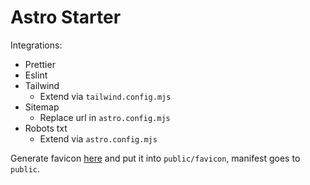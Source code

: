 # Astro Starter

Integrations:

- Prettier
- Eslint
- Tailwind
  - Extend via `tailwind.config.mjs`
- Sitemap
  - Replace url in `astro.config.mjs`
- Robots txt
  - Extend via `astro.config.mjs`

Generate favicon [here](https://realfavicongenerator.net/) and put it into `public/favicon`, manifest goes to `public`.
